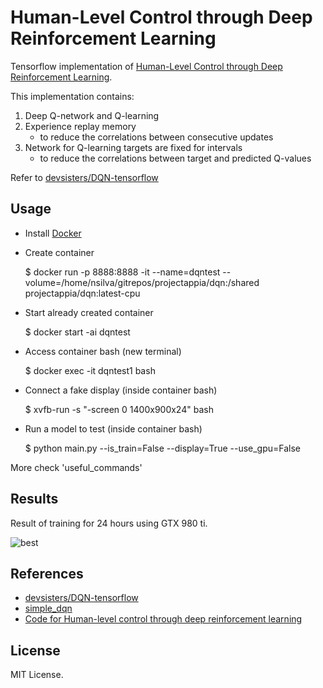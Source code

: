 # Human-Level Control through Deep Reinforcement Learning

Tensorflow implementation of [Human-Level Control through Deep Reinforcement Learning](http://home.uchicago.edu/~arij/journalclub/papers/2015_Mnih_et_al.pdf).

This implementation contains:

1. Deep Q-network and Q-learning
2. Experience replay memory
    - to reduce the correlations between consecutive updates
3. Network for Q-learning targets are fixed for intervals
    - to reduce the correlations between target and predicted Q-values

Refer to [devsisters/DQN-tensorflow](https://github.com/devsisters/DQN-tensorflow)


## Usage

- Install [Docker](https://docs.docker.com/engine/installation/linux/ubuntulinux/)

- Create container

    $ docker run -p 8888:8888 -it --name=dqntest --volume=/home/nsilva/gitrepos/projectappia/dqn:/shared projectappia/dqn:latest-cpu

- Start already created container

    $ docker start -ai dqntest

- Access container bash (new terminal)
    
    $ docker exec -it dqntest1 bash

- Connect a fake display (inside container bash)

    $ xvfb-run -s "-screen 0 1400x900x24" bash

- Run a model to test (inside container bash)

    $ python main.py --is_train=False --display=True --use_gpu=False

More check 'useful_commands'

## Results

Result of training for 24 hours using GTX 980 ti.

![best](assets/best.gif)


## References

- [devsisters/DQN-tensorflow](https://github.com/devsisters/DQN-tensorflow)
- [simple_dqn](https://github.com/tambetm/simple_dqn.git)
- [Code for Human-level control through deep reinforcement learning](https://sites.google.com/a/deepmind.com/dqn/)


## License

MIT License.
